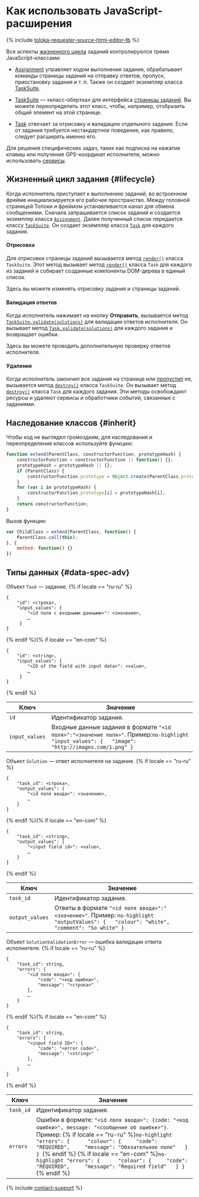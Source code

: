 # Как использовать JavaScript-расширения

{% include [toloka-requester-source-html-editor-tb](../_includes/toloka-requester-source/id-toloka-requester-source/html-editor-tb.md) %}


Все аспекты [жизненного цикла](#lifecycle) заданий контролируются тремя JavaScript-классами:

- [Assignment](js/assignment.md) управляет ходом выполнения задания, обрабатывает команды страницы заданий на отправку ответов, пропуск, приостановку задания и т. п. Также он создает экземпляр класса [TaskSuite](js/tasksuite.md).

- [TaskSuite](js/tasksuite.md) — «класс-обертка» для интерфейса [страницы заданий](../../glossary.md#task-page). Вы можете переопределить этот класс, чтобы, например, отобразить общий элемент на этой странице.

- [Task](js/task.md) отвечает за отрисовку и валидацию отдельного задания. Если от задания требуется нестандартное поведение, как правило, следует расширять именно его.


Для решения специфических задач, таких как подписка на нажатие клавиш или получение GPS-координат исполнителя, можно использовать [сервисы](js/services.md).


## Жизненный цикл задания {#lifecycle}

Когда исполнитель приступает к выполнению заданий, во встроенном фрейме инициализируется его рабочее пространство. Между головной страницей Толоки и фреймом устанавливается канал для обмена сообщениями. Сначала запрашивается список заданий и создается экземпляр класса [`Assignment`](js/assignment.md). Далее полученный список передается классу [`TaskSuite`](js/tasksuite.md). Он создает экземпляр класса [`Task`](js/task.md) для каждого задания.

#### Отрисовка

Для отрисовки страницы заданий вызывается метод [`render()`](js/tasksuite.md#render) класса `TaskSuite`. Этот метод вызывает метод [`render()`](js/task.md#render) класса `Task` для каждого из заданий и собирает созданные компоненты DOM-дерева в единый список.

Здесь вы можете изменять отрисовку задания и страницы заданий.

#### Валидация ответов

Когда исполнитель нажимает на кнопку **Отправить**, вызывается метод [`TaskSuite.validate(solutions)`](js/tasksuite.md#validate) для валидации ответов исполнителя. Он вызывает метод [`Task.validate(solutions)`](js/task.md#validate) для каждого задания и возвращает ошибки.

Здесь вы можете проводить дополнительную проверку ответов исполнителя.

#### Удаление

Когда исполнитель закончил все задания на странице или [пропустил](pool_statistic-pool.md#skipped-tasks) ее, вызывается метод [`destroy()`](js/tasksuite.md#destroy) класса `TaskSuite`. Он вызывает метод [`destroy()`](js/task.md#destroy) класса `Task` для каждого задания. Эти методы освобождают ресурсы и удаляют сервисы и обработчики событий, связанные с заданиями.


## Наследование классов {#inherit}

Чтобы код не выглядел громоздким, для наследования и переопределения классов используйте функцию:

```javascript
function extend(ParentClass, constructorFunction, prototypeHash) {
    constructorFunction = constructorFunction || function() {};
    prototypeHash = prototypeHash || {};
    if (ParentClass) {
        constructorFunction.prototype = Object.create(ParentClass.prototype);
    }
    for (var i in prototypeHash) {
        constructorFunction.prototype[i] = prototypeHash[i];
    }
    return constructorFunction;
}
```

Вызов функции:

```javascript
var ChildClass = extend(ParentClass, function() {
    ParentClass.call(this);
}, {
    method: function() {}
})
```


## Типы данных {#data-spec-adv}

Объект `Task` — задание.
 {% if locale == "ru-ru" %}
```no-highlight
{
    "id": <строка>,
    "input_values": {
        "<id поля с входными данными>": <значение>,
        …
     }
}
```
{% endif %}{% if locale == "en-com" %}
```no-highlight
{
    "id": <string>,
    "input_values": {
        "<ID of the field with input data>": <value>,
        …
     }
}
```
{% endif %}

Ключ|Значение
----- | -----
`id` | Идентификатор задания.
`input_values` | Входные данные задания в формате `"<id поля>":"<значение поля>"`. Пример:```no-highlight "input_values": {   "image": "http://images.com/1.png" } ```


Объект `Solution` — ответ исполнителя на задание.
 {% if locale == "ru-ru" %}
```no-highlight
{
    "task_id": <строка>,
    "output_values": {
        "<id поля ввода>": <значение>,
        …
    }
}
```
{% endif %}{% if locale == "en-com" %}
```no-highlight
{
    "task_id": <string>,
    "output_values": {
        "<input field id>": <value>,
        …
    }
}
```
{% endif %}

Ключ|Значение
----- | -----
`task_id` | Идентификатор задания.
`output_values` | Ответы в формате `"<id поля ввода>":"<значение>"`. Пример: ```no-highlight "outputValues": {   "colour": "white",   "comment": "So white" } ```


Объект `SolutionValidationError` — ошибка валидации ответа исполнителя.
 {% if locale == "ru-ru" %}
```no-highlight
{
    "task_id": string,
    "errors": {
        "<id поля ввода>": {
            "code": "<код ошибки>",
            "message": "<строка>"
        },
        …
    }
}
```
{% endif %}{% if locale == "en-com" %}
```no-highlight
{
    "task_id": string,
    "errors": {
        "<input field ID>": {
            "code": "<error code>",
            "message": "<string>"
        },
        …
    }
}
```
{% endif %}

Ключ|Значение
----- | -----
`task_id` | Идентификатор задания.
`errors` | Ошибки в формате: `"<id поля ввода>": {code: "<код ошибки>", message: "<сообщение об ошибке>"}`. Пример: {% if locale == "ru-ru" %}```no-highlight "errors": {      "colour": {     "code": "REQUIRED",     "message": "Обязательное поле"   } } ```{% endif %} {% if locale == "en-com" %}```no-highlight "errors": {      "colour": {     "code": "REQUIRED",     "message": "Required field"   } } ```{% endif %}

{% include [contact-support](../_includes/contact-support-help.md) %}